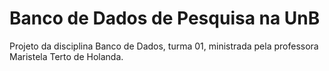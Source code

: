 # Banco de Dados de Pesquisa na UnB

Projeto da disciplina Banco de Dados, turma 01, ministrada pela professora Maristela Terto de Holanda.
